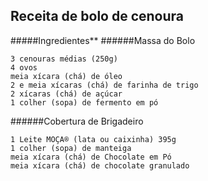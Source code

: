 ## Receita de bolo de cenoura


#####Ingredientes**
######Massa do Bolo

    3 cenouras médias (250g)
    4 ovos
    meia xícara (chá) de óleo
    2 e meia xícaras (chá) de farinha de trigo
    2 xícaras (chá) de açúcar
    1 colher (sopa) de fermento em pó

######Cobertura de Brigadeiro

    1 Leite MOÇA® (lata ou caixinha) 395g
    1 colher (sopa) de manteiga
    meia xícara (chá) de Chocolate em Pó 
    meia xícara (chá) de chocolate granulado


